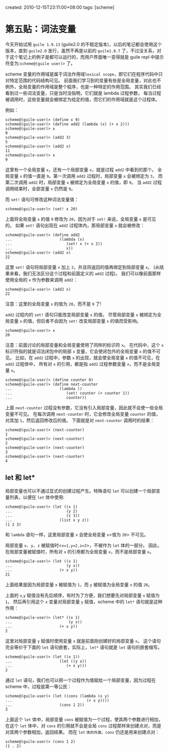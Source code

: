 created: 2010-12-15T23:11:00+08:00
tags: [scheme]

# 第五贴：词法变量

今天开始试用 `guile 1.9.13` (guile2.0 的不稳定版本)，以后的笔记都会使用这个版本，直到 `guile2.0` 发行，虽然不再是以前的 `guile1.8.7` 了，不过没关系，对于这个笔记上的例子是都可以运行的，而用户界面唯一变得就是 guile repl 中提示符变为:`scheme@(guile user)>` 了。


scheme 变量的作用域是属于词法作用域`lexical scope`，即它们在程序代码中只对特定范围的代码结构可见。
前面我们学习到的变量有些是全局变量，对此也不例外，全局变量的作用域是整个程序，也是一种特定的作用范围。
其实我们已经看到过一些词法变量，只是当时没指明，它们就是 lambda 过程参数，
每当过程被调用时，这些变量就会被绑定为给定的值，而它们的作用域就是这个过程体。

例如：

```
scheme@(guile-user)> (define x 9)
scheme@(guile-user)> (define add2 (lambda (x) (+ x 2)))
scheme@(guile-user)> x
9
scheme@(guile-user)> (add2 3)
5
scheme@(guile-user)> (add2 x)
11
scheme@(guile-user)> x
9
```

这里有一个全局变量 `x`，还有一个局部变量 `x`，就是过程 `add2` 中看到的那个。
全局变量 `x` 的值一直是 `9`。第一次调用 `add2` 过程时，局部变量 `x` 会被绑定为 `3`，
而第二次调用 `add2` 时，局部变量 `x` 被绑定为全局变量 `x` 的值，即 `9`。
当 `add2` 过程调用结束时，全部变量 `x` 仍然是 `9`。

而 `set!` 语句可修改这种词法变量值：

```
scheme@(guile-user)> (set! x 20)
```

上面将全局变量 `x` 的值 `9` 修改为 `20`，因为对于 `set!` 来说，全局变量 `x` 是可见的。
如果 `set!` 语句出现在 `add2` 过程体内，那局部变量 `x` 就会被修改：

```
scheme@(guile-user)> (define add2
...                     (lambda (x)
...                        (set! x (+ x 2))
...                        x))
scheme@(guile-user)> (add2 x)
22
```

这里 `set!` 语句将局部变量 `x` 加上 `2`，并且将返回的值再绑定到局部变量 `x`。
(从结果来看，我们无法区分这个过程和前面定义的 `add2` 过程)。
我们可以像前面那样使用全局的 `x` 作为参数来调用 `add2`：

```
scheme@(guile-user)> (add2 x)
22
```

注意：这里的全局变量 `x` 的值为 `20`，而不是 `9` 了!

`add2` 过程内的 `set!` 语句只能改变局部变量 `x` 的值。
尽管局部变量 `x` 被绑定为全局变量 `x` 的值，但后者不会因为 `set!` 改变局部变量 `x` 的值而受影响。

```
scheme@(guile-user)> x
20
```

注意：前面讨论的局部变量和全局变量使用了同样的标识符 `x`。
在代码中，这个 `x` 标识符指的就是词法闭包中的局部 `x` 变量，它会使闭包外的全局变量 `x` 的值不可见。
比如，在 `add2` 过程中，参数 `x` 的出现，就会使全局变量 `x` 的值不可见，在 `add2` 过程体中，
所有对 `x` 的引用，都是指 `add2` 过程参数变量 `x`，而不是全局变量 `x`。

```
scheme@(guile-user)> (define counter 0)
scheme@(guile-user)> (define next-counter
...                     (lambda ()
...                        (set! counter (+ counter 1))
...                        counter))
```

上面 `next-counter` 过程没有参数，它没有引入局部变量，因此就不会使一些全局变量不可见。
在每次调用 `next-counter` 时，它会修改全局变量 `counter` 的值，对其加 `1`，然后返回修改后的值。
下面就是对 `next-counter` 调用时的结果：

```
scheme@(guile-user)> (next-counter)
1
scheme@(guile-user)> (next-counter)
2
scheme@(guile-user)> (next-counter)
3
scheme@(guile-user)> (next-counter)
4
```

## let 和 let*

局部变量也可以不通过显式的创建过程产生。特殊语句 `let` 可以创建一个局部变量列表，以便在 `let` 体中使用:

```
scheme@(guile-user)> (let ((x 1)
...                        (y 2)
...                        (z 3))
...                     (list x y z))
(1 2 3)
```

和 `lambda` 语句一样，这里局部变量 `x` 会使全局变量 `x`<值为 `20`> 不可见。

局部变量 `x`、`y`、`z` 被赋值时<`x=1,y=2,z=3`>，不被作为 `let` 体的一部分。
因此，在局部变量被赋值时，所有对 `x` 的引用都为全局变量 `x`，而不是局部变量 `x`。

```
scheme@(guile-user)> (let ((x 1)
...                        (y x))
...                     (+ x y))
21
```

上面结果是因为局部变量 `x` 被赋值为 `1`，而 `y` 被赋值为全局变量 `x` 的值 `20`。

上面的 `x`,`y` 赋值没有先后顺序，有时为了方便，我们想要先对局部变量 `x` 赋值为 `1`，
然后再引用这个 `x` 变量对局部变量 `y` 赋值，scheme 中的 `let*` 语句就是这种作用：

```
scheme@(guile-user)> (let* ((x 1)
...                         (y x))
...                     (+ x y))
2
```

这里对局部变量 `y` 赋值时使用变量 `x` 就是前面刚创建好的局部变量 `x`。
这个语句完全等价于下面的 `let` 语句嵌套，实际上，`let*` 语句就是 `let` 语句的嵌套缩写。

```
scheme@(guile-user)> (let ((x 1))
...                     (let ((y x))
...                        (+ x y)))
2
```

通过 `let` 语句，我们也可以把一个过程作为值赋给一个局部变量，因为过程在 scheme 中，过程是第一等公民：

```
scheme@(guile-user)> (let ((cons (lambda (x y)
...                                 (+ x y))))
...                     (cons 1 2))
3
```

上面这个 `let` 体中，局部变量 `cons` 被赋值为一个过程，使其两个参数进行相加，在这个 `let` 体中，对 `cons` 的引用就不会是全局 `cons` 过程那样来创建点对，而是对其两个参数相加，返回结果。
而在 `let` `体的外面，cons` 仍还是用来创建点对：

```
scheme@(guile-user)> (cons 1 2)
(1 . 2)
```
